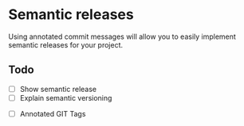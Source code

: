 # Semantic releases

Using annotated commit messages will allow you to easily implement semantic releases for your project.


## Todo
  - [ ] Show semantic release 
  - [ ] Explain semantic versioning
  <!-- ![Example Semantic Release of GIT Repository “semantic-release/semantic-release”](https://miro.medium.com/v2/resize:fit:1400/format:webp/0*KEvyZmEdEAs-3YZu.png) -->
  - [ ] Annotated GIT Tags
